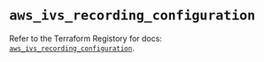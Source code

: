 # `aws_ivs_recording_configuration`

Refer to the Terraform Registory for docs: [`aws_ivs_recording_configuration`](https://www.terraform.io/docs/providers/aws/r/ivs_recording_configuration).

